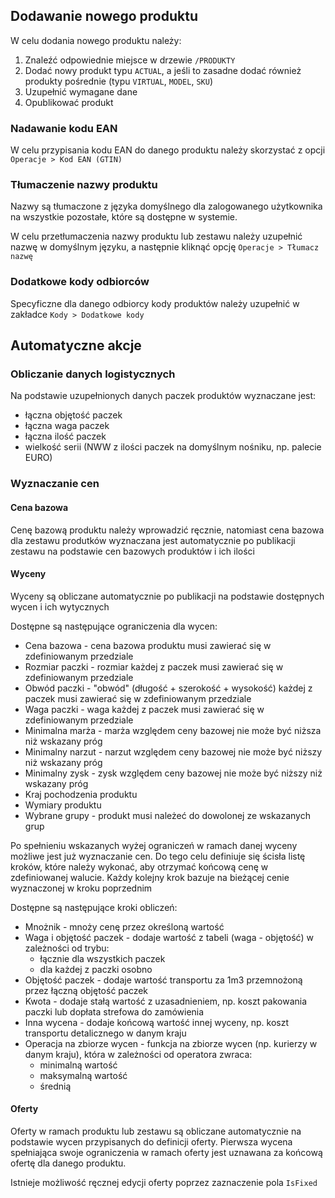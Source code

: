 ## Dodawanie nowego produktu

W celu dodania nowego produktu należy:

1. Znaleźć odpowiednie miejsce w drzewie ```/PRODUKTY```
1. Dodać nowy produkt typu ```ACTUAL```, a jeśli to zasadne dodać również produkty pośrednie (typu ``VIRTUAL``, ``MODEL``, ``SKU``)
1. Uzupełnić wymagane dane
1. Opublikować produkt

### Nadawanie kodu EAN

W celu przypisania kodu EAN do danego produktu należy skorzystać z opcji ``Operacje > Kod EAN (GTIN)``

### Tłumaczenie nazwy produktu

Nazwy są tłumaczone z języka domyślnego dla zalogowanego użytkownika na wszystkie pozostałe, które są dostępne w systemie.

W celu przetłumaczenia nazwy produktu lub zestawu należy uzupełnić nazwę w domyślnym języku, a następnie kliknąć opcję 
``Operacje > Tłumacz nazwę``

### Dodatkowe kody odbiorców

Specyficzne dla danego odbiorcy kody produktów należy uzupełnić w zakładce ``Kody > Dodatkowe kody``

## Automatyczne akcje

### Obliczanie danych logistycznych

Na podstawie uzupełnionych danych paczek produktów wyznaczane jest:

- łączna objętość paczek
- łączna waga paczek
- łączna ilość paczek
- wielkość serii (NWW z ilości paczek na domyślnym nośniku, np. palecie EURO)

### Wyznaczanie cen

#### Cena bazowa

Cenę bazową produktu należy wprowadzić ręcznie, natomiast cena bazowa dla zestawu produtków wyznaczana jest automatycznie
po publikacji zestawu na podstawie cen bazowych produktów i ich ilości

#### Wyceny

Wyceny są obliczane automatycznie po publikacji na podstawie dostępnych wycen i ich wytycznych

Dostępne są następujące ograniczenia dla wycen:

- Cena bazowa - cena bazowa produktu musi zawierać się w zdefiniowanym przedziale
- Rozmiar paczki - rozmiar każdej z paczek musi zawierać się w zdefiniowanym przedziale
- Obwód paczki - "obwód" (długość + szerokość + wysokość)  każdej z paczek musi zawierać się w zdefiniowanym przedziale
- Waga paczki - waga każdej z paczek musi zawierać się w zdefiniowanym przedziale
- Minimalna marża - marża względem ceny bazowej nie może być niższa niż wskazany próg
- Minimalny narzut - narzut względem ceny bazowej nie może być niższy niż wskazany próg
- Minimalny zysk - zysk względem ceny bazowej nie może być niższy niż wskazany próg
- Kraj pochodzenia produktu
- Wymiary produktu
- Wybrane grupy - produkt musi należeć do dowolonej ze wskazanych grup

Po spełnieniu wskazanych wyżej ograniczeń w ramach danej wyceny możliwe jest już wyznaczanie cen. Do tego celu 
definiuje się ścisła listę kroków, które należy wykonać, aby otrzymać końcową cenę w zdefiniowanej walucie. Każdy
kolejny krok bazuje na bieżącej cenie wyznaczonej w kroku poprzednim

Dostępne są następujące kroki obliczeń:

- Mnożnik - mnoży cenę przez określoną wartość
- Waga i objętość paczek - dodaje wartość z tabeli (waga - objętość) w zależności od trybu:
  - łącznie dla wszystkich paczek
  - dla każdej z paczki osobno
- Objętość paczek - dodaje wartość transportu za 1m3 przemnożoną przez łączną objętość paczek
- Kwota - dodaje stałą wartość z uzasadnieniem, np. koszt pakowania paczki lub dopłata strefowa do zamówienia
- Inna wycena - dodaje końcową wartość innej wyceny, np. koszt transportu detalicznego w danym kraju
- Operacja na zbiorze wycen - funkcja na zbiorze wycen (np. kurierzy w danym kraju), która w zależności od operatora zwraca:
  - minimalną wartość
  - maksymalną wartość
  - średnią

#### Oferty

Oferty w ramach produktu lub zestawu są obliczane automatycznie na podstawie wycen przypisanych do definicji oferty. 
Pierwsza wycena spełniająca swoje ograniczenia w ramach oferty jest uznawana za końcową ofertę dla danego produktu.

Istnieje możliwość ręcznej edycji oferty poprzez zaznaczenie pola ```IsFixed```

